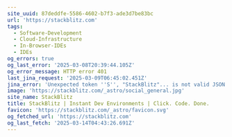 ```yaml
---
site_uuid: 87deddfe-5586-4602-b7f3-ade3d7be83bc
url: 'https://stackblitz.com'
tags:
  - Software-Development
  - Cloud-Infrastructure
  - In-Browser-IDEs
  - IDEs
og_errors: true
og_last_error: '2025-03-08T20:39:44.105Z'
og_error_message: HTTP error 401
last_jina_request: '2025-03-09T06:45:02.451Z'
jina_error: 'Unexpected token ''S'', "StackBlitz"... is not valid JSON'
image: 'https://stackblitz.com/_astro/social_general.jpg'
site_name: StackBlitz
title: StackBlitz | Instant Dev Environments | Click. Code. Done.
favicon: 'https://stackblitz.com/_astro/favicon.svg'
og_fetched_url: 'https://stackblitz.com'
og_last_fetch: '2025-03-14T04:43:26.691Z'
---
```


